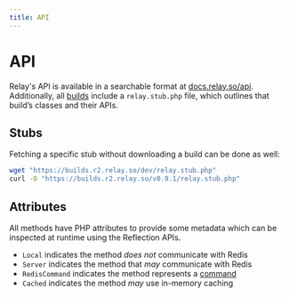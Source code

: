 ```yaml
---
title: API
---
```


# API

Relay's API is available in a searchable format at [docs.relay.so/api](https://docs.relay.so/api/develop/).
Additionally, all [builds](/docs/1.x/builds) include a `relay.stub.php` file, which outlines that build’s classes and their APIs.

## Stubs

Fetching a specific stub without downloading a build can be done as well:

```bash
wget "https://builds.r2.relay.so/dev/relay.stub.php"
curl -O "https://builds.r2.relay.so/v0.9.1/relay.stub.php"
```

## Attributes

All methods have PHP attributes to provide some metadata which can be inspected at runtime using the Reflection APIs.

- `Local` indicates the method _does not_ communicate with Redis
- `Server` indicates the method that _may_ communicate with Redis
- `RedisCommand` indicates the method represents a [command](https://redis.io/commands/)
- `Cached` indicates the method _may_ use in-memory caching

